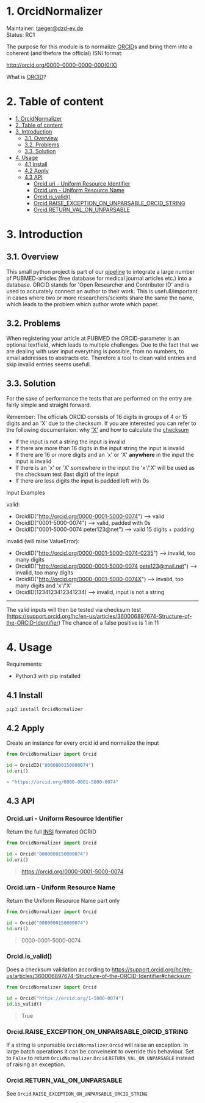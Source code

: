 # 1. OrcidNormalizer

Maintainer: taeger@dzd-ev.de  
Status: RC1

The purpose for this module is to normalize [ORCID](https://orcid.org/)s and bring them into a coherent (and thefore the official) ISNI format:

http://orcid.org/0000-0000-0000-000(0/X)

What is [ORCID](https://info.orcid.org/what-is-orcid/)?

# 2. Table of content

- [1. OrcidNormalizer](#1-orcidnormalizer)
- [2. Table of content](#2-table-of-content)
- [3. Introduction](#3-introduction)
  - [3.1. Overview](#31-overview)
  - [3.2. Problems](#32-problems)
  - [3.3. Solution](#33-solution)
- [4. Usage](#4-usage)
  - [4.1 Install](#41-install)
  - [4.2 Apply](#42-apply)
  - [4.3 API](#43-api)
    - [Orcid.uri - Uniform Resource Identifier](#orciduri---uniform-resource-identifier)
    - [Orcid.urn - Uniform Resource Name](#orcidurn---uniform-resource-name)
    - [Orcid.is_valid()](#orcidis_valid)
    - [Orcid.RAISE_EXCEPTION_ON_UNPARSABLE_ORCID_STRING](#orcidraise_exception_on_unparsable_orcid_string)
    - [Orcid.RETURN_VAL_ON_UNPARSABLE](#orcidreturn_val_on_unparsable)

# 3. Introduction

## 3.1. Overview

This small python project is part of our [pipeline](https://git.connect.dzd-ev.de/dzdconnectpipeline/pipeline) to integrate a large number of PUBMED-articles (free database for medical journal articles etc.) into a database. ORCID stands for 'Open Researcher and Contributor ID' and is used to accurately connect an author to their work. This is usefull/important in cases where two or more researchers/scients share the same the name, which leads to the problem which author wrote which paper. 

## 3.2. Problems

When registering your article at PUBMED the ORCID-parameter is an optional textfield, which leads to multiple challenges. Due to the fact that we are dealing with user input everything is possible, from no numbers, to email addresses to abstracts etc. Therefore a tool to clean valid entries and skip invalid entries seems usefull.

## 3.3. Solution

For the sake of performance the tests that are performed on the entry are fairly simple and straight forward. 

Remember: The officials ORCID consists of 16 digits in groups of 4 or 15 digits and an 'X' due to the checksum. If you are interested you can refer to the following documentaion: why ['X'](https://support.orcid.org/hc/en-us/articles/360053289173-Why-does-my-ORCID-iD-have-an-X-) and how to calculate the [checksum](https://support.orcid.org/hc/en-us/articles/360006897674-Structure-of-the-ORCID-Identifier)

- If the input is not a string the input is invalid
- If there are more than 16 digits in the input string the input is invalid
- If there are 16 or more digits and an 'x' or 'X' **anywhere** in the input the input is invalid
- If there is an 'x' or 'X' somewhere in the input the 'x'/'X' will be used as the checksum test (last digit) of the input
- If there are less digits the input is padded left with 0s

Input Examples 

valid:

- OrcidID("http://orcid.org/0000-0001-5000-0074") --> valid 
- OrcidID("0001-5000-0074") --> valid, padded with 0s 
- OrcidID("0001-5000-0074 peter123@net") --> vaild 15 digits + padding

invalid (will raise ValueError):

- OrcidID("http://orcid.org/0000-0001-5000-0074-0235") --> invalid, too many digits
- OrcidID("http://orcid.org/0000-0001-5000-0074 pete123@mail.net") --> invalid, too many digits 
- OrcidID("http://orcid.org/0000-0001-5000-0074X") --> invalid, too many digits and 'x'/'X' 
- OrcidID(1234123412341234) --> invalid, input is not a string

---

The valid inputs will then be tested via checksum test (https://support.orcid.org/hc/en-us/articles/360006897674-Structure-of-the-ORCID-Identifier) 
The chance of a false positive is 1 in 11



# 4. Usage

Requirements: 

* Python3 with pip installed

## 4.1 Install

`pip3 install OrcidNormalizer`

## 4.2 Apply
Create an instance for every orcid id and normalize the input

```python
from OrcidNormalizer import Orcid

id = OrcidID("0000000150000074")
id.uri()

> "https://orcid.org/0000-0001-5000-0074"
```

## 4.3 API

### Orcid.uri - Uniform Resource Identifier

Return the full [INSI](https://en.wikipedia.org/wiki/International_Standard_Name_Identifier) formated OCRID

```python
from OrcidNormalizer import Orcid

id = Orcid("0000000150000074")
id.uri()
```
> https://orcid.org/0000-0001-5000-0074


### Orcid.urn - Uniform Resource Name

Return the Uniform Resource Name part only

```python
from OrcidNormalizer import Orcid

id = Orcid("0000000150000074")
id.uri()
```
> 0000-0001-5000-0074
### Orcid.is_valid()

Does a checksum validation according to https://support.orcid.org/hc/en-us/articles/360006897674-Structure-of-the-ORCID-Identifier#checksum

```python
from OrcidNormalizer import Orcid

id = Orcid("https://orcid.org/1-5000-0074")
id.is_valid()
```
> True

### Orcid.RAISE_EXCEPTION_ON_UNPARSABLE_ORCID_STRING

If a string is unparsable `OrcidNormalizer`.`Orcid` will raise an exception. In large batch operations it can be conveineint to override this behaviour. Set to `False` to return `OrcidNormalizer`.`Orcid`.`RETURN_VAL_ON_UNPARSABLE` instead of raising an exception.

### Orcid.RETURN_VAL_ON_UNPARSABLE

See `Orcid`.`RAISE_EXCEPTION_ON_UNPARSABLE_ORCID_STRING`
